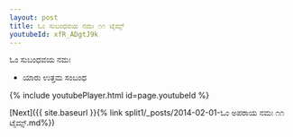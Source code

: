 ```yaml
---
layout: post
title: ಓಂ ಸುಬಂಧವಯ ನಮಃ ೧೧ ಟೈಮ್ಸ್
youtubeId: xfR_ADgtJ9k
---
```

 
 
 ಓಂ ಸುಬಂಧವಯ ನಮಃ  
 
 -  ಯಾರು ಉತ್ತಮ ಸಂಬಂಧ 
 
  
 
  
 
 
 
 
 
 


{% include youtubePlayer.html id=page.youtubeId %}
 
[Next]({{ site.baseurl }}{% link  split1/_posts/2014-02-01-ಓಂ ಅಪರಾಯ ನಮಃ ೧೧ ಟೈಮ್ಸ್.md%})
 
